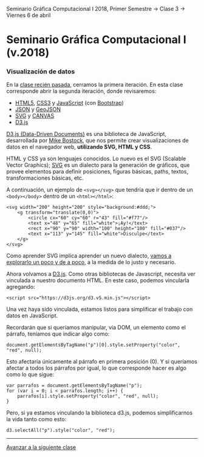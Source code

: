 Seminario Gráfica Computacional I 2018, Primer Semestre → Clase 3 → Viernes 6 de abril

# Seminario Gráfica Computacional I (v.2018)

### Visualización de datos

En la [clase recién pasada](https://github.com/profesorfaco/dgp502_2), cerramos la primera iteración. En esta clase corresponde abrir la segunda iteración, donde revisaremos: 

- [HTML5](https://developer.mozilla.org/es/docs/HTML/HTML5), [CSS3](https://developer.mozilla.org/es/docs/Web/CSS/CSS3) y [JavaScript](https://developer.mozilla.org/es/docs/Learn/Getting_started_with_the_web/JavaScript_basics) (con [Bootstrap](https://getbootstrap.com/))
- [JSON](https://www.json.org/json-es.html) y [GeoJSON](http://geojson.org/)
- [SVG](https://developer.mozilla.org/es/docs/Web/SVG) y [CANVAS](https://developer.mozilla.org/es/docs/Web/Guide/HTML/Canvas_tutorial)
- [D3.js](https://d3js.org/)

[D3.js (Data-Driven Documents)](https://d3js.org/) es una biblioteca de JavaScript, desarrollada por [Mike Bostock](https://bost.ocks.org/mike/), que nos permite crear visualizaciones de datos en el navegador web, **utilizando SVG, HTML y CSS**.

HTML y CSS ya son lenguajes conocidos. Lo nuevo es el SVG (Scalable Vector Graphics); [SVG](https://developer.mozilla.org/es/docs/Web/SVG) es un dialecto para la generación de gráficos, que provee elementos para definir posiciones, figuras básicas, paths, textos, transformaciones básicas, etc.

A continuación, un ejemplo de `<svg></svg>` que tendría que ir dentro de un `<body></body>` dentro de un `<html></html>`:

```
<svg width="200" height="200" style="background:#ddd;">
	<g transform="translate(0,0)">
		<circle cx="60" cy="60" r="43" fill="#f77"/>
		<text x="48" y="65" fill="white">¡Ay!</text>	
		<rect x="90" y="90" width="100" height="100" fill="#037"/>
		<text x="113" y="145" fill="white">Disculpe</text>
	</g>
</svg>
```

Como aprender SVG implica aprender un nuevo dialecto, [vamos a explorarlo un poco y de a poco](https://www.w3schools.com/graphics/svg_intro.asp), a la medida de lo justo y necesario.

Ahora volvamos a [D3.js](https://d3js.org/). Como otras bibliotecas de Javascript, necesita ver vinculada a nuestro documento HTML. En este caso, podemos vincularla agregando: 

```
<script src="https://d3js.org/d3.v5.min.js"></script>
```

Una vez haya sido vinculada, estamos listos para simplificar el trabajo con datos en JavaScript. 

Recordarán que si queríamos manipular, vía DOM, un elemento como el párrafo, teníamos que indicar algo como: 

```
document.getElementsByTagName("p")[0].style.setProperty("color", "red", null);
```

Esto afectaría únicamente al párrafo en primera posición (0). Y si queríamos afectar a todos los párrafos por igual, lo que corresponde hacer es algo como lo que sigue: 

```
var parrafos = document.getElementsByTagName("p");
for (var i = 0; i < parrafos.length; i++) {
	parrafos[i].style.setProperty("color", "red", null);
}
```

Pero, si ya estamos vinculando la biblioteca d3.js, podemos simplificarnos la vida tanto como esto: 

```
d3.selectAll("p").style("color", "red");
```

- - - - 

[Avanzar a la siguiente clase](https://github.com/profesorfaco/dgp502_4/)

